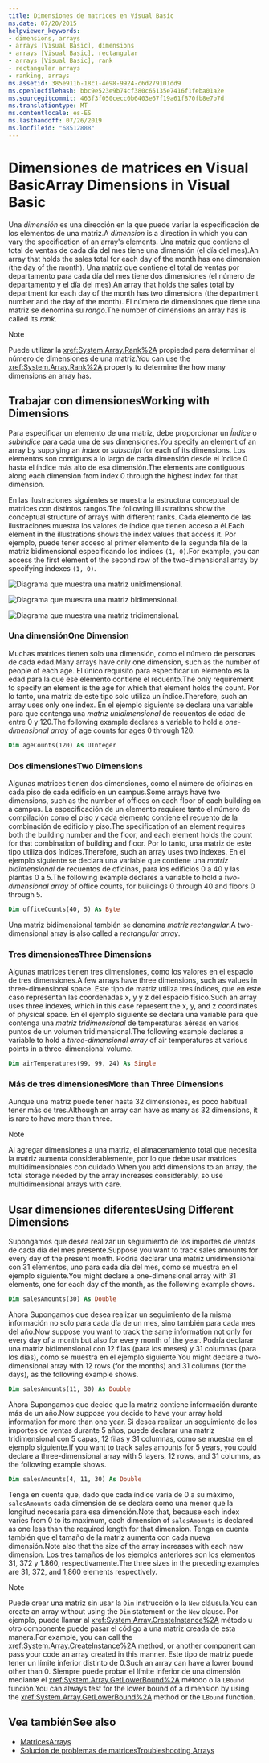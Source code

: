 ```yaml
---
title: Dimensiones de matrices en Visual Basic
ms.date: 07/20/2015
helpviewer_keywords:
- dimensions, arrays
- arrays [Visual Basic], dimensions
- arrays [Visual Basic], rectangular
- arrays [Visual Basic], rank
- rectangular arrays
- ranking, arrays
ms.assetid: 385e911b-18c1-4e98-9924-c6d279101dd9
ms.openlocfilehash: bbc9e523e9b74cf380c65135e7416f1feba01a2e
ms.sourcegitcommit: 463f3f050cecc0b6403e67f19a61f870fb8e7b7d
ms.translationtype: MT
ms.contentlocale: es-ES
ms.lasthandoff: 07/26/2019
ms.locfileid: "68512888"
---
```

# <a name="array-dimensions-in-visual-basic"></a><span data-ttu-id="c2a73-102">Dimensiones de matrices en Visual Basic</span><span class="sxs-lookup"><span data-stu-id="c2a73-102">Array Dimensions in Visual Basic</span></span>

<span data-ttu-id="c2a73-103">Una *dimensión* es una dirección en la que puede variar la especificación de los elementos de una matriz.</span><span class="sxs-lookup"><span data-stu-id="c2a73-103">A *dimension* is a direction in which you can vary the specification of an array's elements.</span></span> <span data-ttu-id="c2a73-104">Una matriz que contiene el total de ventas de cada día del mes tiene una dimensión (el día del mes).</span><span class="sxs-lookup"><span data-stu-id="c2a73-104">An array that holds the sales total for each day of the month has one dimension (the day of the month).</span></span> <span data-ttu-id="c2a73-105">Una matriz que contiene el total de ventas por departamento para cada día del mes tiene dos dimensiones (el número de departamento y el día del mes).</span><span class="sxs-lookup"><span data-stu-id="c2a73-105">An array that holds the sales total by department for each day of the month has two dimensions (the department number and the day of the month).</span></span> <span data-ttu-id="c2a73-106">El número de dimensiones que tiene una matriz se denomina su *rango*.</span><span class="sxs-lookup"><span data-stu-id="c2a73-106">The number of dimensions an array has is called its *rank*.</span></span>

> [!NOTE]
> <span data-ttu-id="c2a73-107">Puede utilizar la <xref:System.Array.Rank%2A> propiedad para determinar el número de dimensiones de una matriz.</span><span class="sxs-lookup"><span data-stu-id="c2a73-107">You can use the <xref:System.Array.Rank%2A> property to determine the how many dimensions an array has.</span></span>

## <a name="working-with-dimensions"></a><span data-ttu-id="c2a73-108">Trabajar con dimensiones</span><span class="sxs-lookup"><span data-stu-id="c2a73-108">Working with Dimensions</span></span>

<span data-ttu-id="c2a73-109">Para especificar un elemento de una matriz, debe proporcionar un *Índice* o *subíndice* para cada una de sus dimensiones.</span><span class="sxs-lookup"><span data-stu-id="c2a73-109">You specify an element of an array by supplying an *index* or *subscript* for each of its dimensions.</span></span> <span data-ttu-id="c2a73-110">Los elementos son contiguos a lo largo de cada dimensión desde el índice 0 hasta el índice más alto de esa dimensión.</span><span class="sxs-lookup"><span data-stu-id="c2a73-110">The elements are contiguous along each dimension from index 0 through the highest index for that dimension.</span></span>

<span data-ttu-id="c2a73-111">En las ilustraciones siguientes se muestra la estructura conceptual de matrices con distintos rangos.</span><span class="sxs-lookup"><span data-stu-id="c2a73-111">The following illustrations show the conceptual structure of arrays with different ranks.</span></span> <span data-ttu-id="c2a73-112">Cada elemento de las ilustraciones muestra los valores de índice que tienen acceso a él.</span><span class="sxs-lookup"><span data-stu-id="c2a73-112">Each element in the illustrations shows the index values that access it.</span></span> <span data-ttu-id="c2a73-113">Por ejemplo, puede tener acceso al primer elemento de la segunda fila de la matriz bidimensional especificando los índices `(1, 0)`.</span><span class="sxs-lookup"><span data-stu-id="c2a73-113">For example, you can access the first element of the second row of the two-dimensional array by specifying indexes `(1, 0)`.</span></span>

![Diagrama que muestra una matriz unidimensional.](./media/array-dimensions/one-dimensional-array.gif)

![Diagrama que muestra una matriz bidimensional.](./media/array-dimensions/two-dimensional-array.gif)

![Diagrama que muestra una matriz tridimensional.](./media/array-dimensions/three-dimensional-array.gif)

### <a name="one-dimension"></a><span data-ttu-id="c2a73-117">Una dimensión</span><span class="sxs-lookup"><span data-stu-id="c2a73-117">One Dimension</span></span>

<span data-ttu-id="c2a73-118">Muchas matrices tienen solo una dimensión, como el número de personas de cada edad.</span><span class="sxs-lookup"><span data-stu-id="c2a73-118">Many arrays have only one dimension, such as the number of people of each age.</span></span> <span data-ttu-id="c2a73-119">El único requisito para especificar un elemento es la edad para la que ese elemento contiene el recuento.</span><span class="sxs-lookup"><span data-stu-id="c2a73-119">The only requirement to specify an element is the age for which that element holds the count.</span></span> <span data-ttu-id="c2a73-120">Por lo tanto, una matriz de este tipo solo utiliza un índice.</span><span class="sxs-lookup"><span data-stu-id="c2a73-120">Therefore, such an array uses only one index.</span></span> <span data-ttu-id="c2a73-121">En el ejemplo siguiente se declara una variable para que contenga una *matriz unidimensional* de recuentos de edad de entre 0 y 120.</span><span class="sxs-lookup"><span data-stu-id="c2a73-121">The following example declares a variable to hold a *one-dimensional array* of age counts for ages 0 through 120.</span></span>

```vb
Dim ageCounts(120) As UInteger
```

### <a name="two-dimensions"></a><span data-ttu-id="c2a73-122">Dos dimensiones</span><span class="sxs-lookup"><span data-stu-id="c2a73-122">Two Dimensions</span></span>

<span data-ttu-id="c2a73-123">Algunas matrices tienen dos dimensiones, como el número de oficinas en cada piso de cada edificio en un campus.</span><span class="sxs-lookup"><span data-stu-id="c2a73-123">Some arrays have two dimensions, such as the number of offices on each floor of each building on a campus.</span></span> <span data-ttu-id="c2a73-124">La especificación de un elemento requiere tanto el número de compilación como el piso y cada elemento contiene el recuento de la combinación de edificio y piso.</span><span class="sxs-lookup"><span data-stu-id="c2a73-124">The specification of an element requires both the building number and the floor, and each element holds the count for that combination of building and floor.</span></span> <span data-ttu-id="c2a73-125">Por lo tanto, una matriz de este tipo utiliza dos índices.</span><span class="sxs-lookup"><span data-stu-id="c2a73-125">Therefore, such an array uses two indexes.</span></span> <span data-ttu-id="c2a73-126">En el ejemplo siguiente se declara una variable que contiene una *matriz bidimensional* de recuentos de oficinas, para los edificios 0 a 40 y las plantas 0 a 5.</span><span class="sxs-lookup"><span data-stu-id="c2a73-126">The following example declares a variable to hold a *two-dimensional array* of office counts, for buildings 0 through 40 and floors 0 through 5.</span></span>

```vb
Dim officeCounts(40, 5) As Byte
```

<span data-ttu-id="c2a73-127">Una matriz bidimensional también se denomina *matriz rectangular*.</span><span class="sxs-lookup"><span data-stu-id="c2a73-127">A two-dimensional array is also called a *rectangular array*.</span></span>

### <a name="three-dimensions"></a><span data-ttu-id="c2a73-128">Tres dimensiones</span><span class="sxs-lookup"><span data-stu-id="c2a73-128">Three Dimensions</span></span>

<span data-ttu-id="c2a73-129">Algunas matrices tienen tres dimensiones, como los valores en el espacio de tres dimensiones.</span><span class="sxs-lookup"><span data-stu-id="c2a73-129">A few arrays have three dimensions, such as values in three-dimensional space.</span></span> <span data-ttu-id="c2a73-130">Este tipo de matriz utiliza tres índices, que en este caso representan las coordenadas x, y y z del espacio físico.</span><span class="sxs-lookup"><span data-stu-id="c2a73-130">Such an array uses three indexes, which in this case represent the x, y, and z coordinates of physical space.</span></span> <span data-ttu-id="c2a73-131">En el ejemplo siguiente se declara una variable para que contenga una *matriz tridimensional* de temperaturas aéreas en varios puntos de un volumen tridimensional.</span><span class="sxs-lookup"><span data-stu-id="c2a73-131">The following example declares a variable to hold a *three-dimensional array* of air temperatures at various points in a three-dimensional volume.</span></span>

```vb
Dim airTemperatures(99, 99, 24) As Single
```

### <a name="more-than-three-dimensions"></a><span data-ttu-id="c2a73-132">Más de tres dimensiones</span><span class="sxs-lookup"><span data-stu-id="c2a73-132">More than Three Dimensions</span></span>

<span data-ttu-id="c2a73-133">Aunque una matriz puede tener hasta 32 dimensiones, es poco habitual tener más de tres.</span><span class="sxs-lookup"><span data-stu-id="c2a73-133">Although an array can have as many as 32 dimensions, it is rare to have more than three.</span></span>

> [!NOTE]
> <span data-ttu-id="c2a73-134">Al agregar dimensiones a una matriz, el almacenamiento total que necesita la matriz aumenta considerablemente, por lo que debe usar matrices multidimensionales con cuidado.</span><span class="sxs-lookup"><span data-stu-id="c2a73-134">When you add dimensions to an array, the total storage needed by the array increases considerably, so use multidimensional arrays with care.</span></span>

## <a name="using-different-dimensions"></a><span data-ttu-id="c2a73-135">Usar dimensiones diferentes</span><span class="sxs-lookup"><span data-stu-id="c2a73-135">Using Different Dimensions</span></span>

<span data-ttu-id="c2a73-136">Supongamos que desea realizar un seguimiento de los importes de ventas de cada día del mes presente.</span><span class="sxs-lookup"><span data-stu-id="c2a73-136">Suppose you want to track sales amounts for every day of the present month.</span></span> <span data-ttu-id="c2a73-137">Podría declarar una matriz unidimensional con 31 elementos, uno para cada día del mes, como se muestra en el ejemplo siguiente.</span><span class="sxs-lookup"><span data-stu-id="c2a73-137">You might declare a one-dimensional array with 31 elements, one for each day of the month, as the following example shows.</span></span>

```vb
Dim salesAmounts(30) As Double
```

<span data-ttu-id="c2a73-138">Ahora Supongamos que desea realizar un seguimiento de la misma información no solo para cada día de un mes, sino también para cada mes del año.</span><span class="sxs-lookup"><span data-stu-id="c2a73-138">Now suppose you want to track the same information not only for every day of a month but also for every month of the year.</span></span> <span data-ttu-id="c2a73-139">Podría declarar una matriz bidimensional con 12 filas (para los meses) y 31 columnas (para los días), como se muestra en el ejemplo siguiente.</span><span class="sxs-lookup"><span data-stu-id="c2a73-139">You might declare a two-dimensional array with 12 rows (for the months) and 31 columns (for the days), as the following example shows.</span></span>

```vb
Dim salesAmounts(11, 30) As Double
```

<span data-ttu-id="c2a73-140">Ahora Supongamos que decide que la matriz contiene información durante más de un año.</span><span class="sxs-lookup"><span data-stu-id="c2a73-140">Now suppose you decide to have your array hold information for more than one year.</span></span> <span data-ttu-id="c2a73-141">Si desea realizar un seguimiento de los importes de ventas durante 5 años, puede declarar una matriz tridimensional con 5 capas, 12 filas y 31 columnas, como se muestra en el ejemplo siguiente.</span><span class="sxs-lookup"><span data-stu-id="c2a73-141">If you want to track sales amounts for 5 years, you could declare a three-dimensional array with 5 layers, 12 rows, and 31 columns, as the following example shows.</span></span>

```vb
Dim salesAmounts(4, 11, 30) As Double
```

<span data-ttu-id="c2a73-142">Tenga en cuenta que, dado que cada índice varía de 0 a su máximo, `salesAmounts` cada dimensión de se declara como una menor que la longitud necesaria para esa dimensión.</span><span class="sxs-lookup"><span data-stu-id="c2a73-142">Note that, because each index varies from 0 to its maximum, each dimension of `salesAmounts` is declared as one less than the required length for that dimension.</span></span> <span data-ttu-id="c2a73-143">Tenga en cuenta también que el tamaño de la matriz aumenta con cada nueva dimensión.</span><span class="sxs-lookup"><span data-stu-id="c2a73-143">Note also that the size of the array increases with each new dimension.</span></span> <span data-ttu-id="c2a73-144">Los tres tamaños de los ejemplos anteriores son los elementos 31, 372 y 1.860, respectivamente.</span><span class="sxs-lookup"><span data-stu-id="c2a73-144">The three sizes in the preceding examples are 31, 372, and 1,860 elements respectively.</span></span>

> [!NOTE]
> <span data-ttu-id="c2a73-145">Puede crear una matriz sin usar la `Dim` instrucción o la `New` cláusula.</span><span class="sxs-lookup"><span data-stu-id="c2a73-145">You can create an array without using the `Dim` statement or the `New` clause.</span></span> <span data-ttu-id="c2a73-146">Por ejemplo, puede llamar al <xref:System.Array.CreateInstance%2A> método u otro componente puede pasar el código a una matriz creada de esta manera.</span><span class="sxs-lookup"><span data-stu-id="c2a73-146">For example, you can call the <xref:System.Array.CreateInstance%2A> method, or another component can pass your code an array created in this manner.</span></span> <span data-ttu-id="c2a73-147">Este tipo de matriz puede tener un límite inferior distinto de 0.</span><span class="sxs-lookup"><span data-stu-id="c2a73-147">Such an array can have a lower bound other than 0.</span></span> <span data-ttu-id="c2a73-148">Siempre puede probar el límite inferior de una dimensión mediante el <xref:System.Array.GetLowerBound%2A> método o la `LBound` función.</span><span class="sxs-lookup"><span data-stu-id="c2a73-148">You can always test for the lower bound of a dimension by using the <xref:System.Array.GetLowerBound%2A> method or the `LBound` function.</span></span>

## <a name="see-also"></a><span data-ttu-id="c2a73-149">Vea también</span><span class="sxs-lookup"><span data-stu-id="c2a73-149">See also</span></span>

- [<span data-ttu-id="c2a73-150">Matrices</span><span class="sxs-lookup"><span data-stu-id="c2a73-150">Arrays</span></span>](../../../../visual-basic/programming-guide/language-features/arrays/index.md)
- [<span data-ttu-id="c2a73-151">Solución de problemas de matrices</span><span class="sxs-lookup"><span data-stu-id="c2a73-151">Troubleshooting Arrays</span></span>](../../../../visual-basic/programming-guide/language-features/arrays/troubleshooting-arrays.md)
